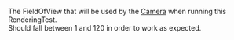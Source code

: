 The FieldOfView that will be used by the [Camera](https://developer.roblox.com/en-us/api-reference/class/Camera) when running this RenderingTest.  
Should fall between 1 and 120 in order to work as expected.
